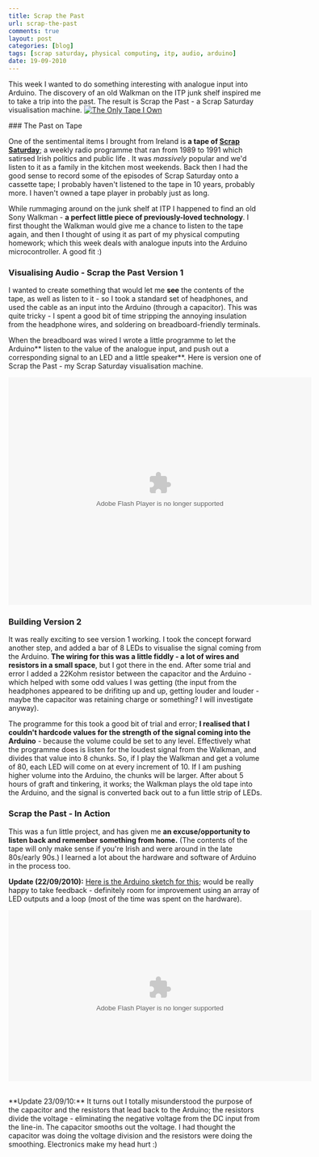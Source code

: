 ```yaml
---
title: Scrap the Past
url: scrap-the-past
comments: true
layout: post
categories: [blog]
tags: [scrap saturday, physical computing, itp, audio, arduino]
date: 19-09-2010
---
```

<p class="intro">This week I wanted to do something interesting with analogue input into Arduino. The discovery of an old Walkman on the ITP junk shelf inspired me to take a trip into the past. The result is Scrap the Past - a Scrap Saturday visualisation machine.
<a href="http://www.flickr.com/photos/paulmmay/5002734587/" title="The Only Tape I Own by paulmmay, on Flickr"><img src="http://farm5.static.flickr.com/4144/5002734587_12f81c9db7_z.jpg" class="flickr" alt="The Only Tape I Own" /></a></p>
### The Past on Tape

One of the sentimental items I brought from Ireland is **a tape of <a href="Saturday" title="Scrap Saturday">Scrap Saturday</a>**; a weekly radio programme that ran from 1989 to 1991 which satirsed Irish politics and public life . It was <em>massively</em> popular and we'd listen to it as a family in the kitchen most weekends. Back then I had the good sense to record some of the episodes of Scrap Saturday onto a cassette tape; I probably haven't listened to the tape in 10 years, probably more. I haven't owned a tape player in probably just as long.

While rummaging around on the junk shelf at ITP I happened to find an old Sony Walkman - **a perfect little piece of previously-loved technology**. I first thought the Walkman would give me a chance to listen to the tape again, and then I thought of using it as part of my physical computing homework; which this week deals with analogue inputs into the Arduino microcontroller. A good fit :)

### Visualising Audio - Scrap the Past Version 1
I wanted to create something that would let me **see** the contents of the tape, as well as listen to it - so I took a standard set of headphones, and used the cable as an input into the Arduino (through a capacitor). This was quite tricky - I spent a good bit of time stripping the annoying insulation from the headphone wires, and soldering on breadboard-friendly terminals.

When the breadboard was wired I wrote a little programme to let the Arduino** listen to the value of the analogue input, and push out a corresponding signal to an LED and a little speaker**. Here is version one of Scrap the Past - my Scrap Saturday visualisation machine.

<object type="application/x-shockwave-flash" width="600" height="450" data="http://www.flickr.com/apps/video/stewart.swf?v=71377" classid="clsid:D27CDB6E-AE6D-11cf-96B8-444553540000"> <param name="flashvars" value="intl_lang=en-us&amp;photo_secret=910a49dec0&amp;photo_id=5003339630"></param> <param name="movie" value="http://www.flickr.com/apps/video/stewart.swf?v=71377"></param> <param name="bgcolor" value="#000000"></param> <param name="allowFullScreen" value="true"></param><embed type="application/x-shockwave-flash" src="http://www.flickr.com/apps/video/stewart.swf?v=71377" bgcolor="#000000" allowfullscreen="true" flashvars="intl_lang=en-us&amp;photo_secret=910a49dec0&amp;photo_id=5003339630" height="450" width="600"></embed></object>

### Building Version 2
It was really exciting to see version 1 working. I took the concept forward another step, and added a bar of 8 LEDs to visualise the signal coming from the Arduino. **The wiring for this was a little fiddly - a lot of wires and resistors in a small space**, but I got there in the end. After some trial and error I added a 22Kohm resistor between the capacitor and the Arduino - which helped with some odd values I was getting (the input from the headphones appeared to be drifiting up and up, getting louder and louder - maybe the capacitor was retaining charge or something? I will investigate anyway). 

The programme for this took a good bit of trial and error; **I realised that I couldn't hardcode values for the strength of the signal coming into the Arduino** - because the volume could be set to any level. Effectively what the programme does is listen for the loudest signal from the Walkman, and divides that value into 8 chunks. So, if I play the Walkman and get a volume of 80, each LED will come on at every increment of 10. If I am pushing higher volume into the Arduino, the chunks will be larger. After about 5 hours of graft and tinkering, it works; the Walkman plays the old tape into the Arduino, and the signal is converted back out to a fun little strip of LEDs. 

### Scrap the Past - In Action

This was a fun little project, and has given me **an excuse/opportunity to listen back and remember something from home.** (The contents of the tape will only make sense if you're Irish and were around in the late 80s/early 90s.) I learned a lot about the hardware and software of Arduino in the process too. 

**Update (22/09/2010):** <a href="http://paulmay.org/images/uploads/sketch_sep18_scrapsaturday_plus.pde">Here is the Arduino sketch for this</a>; would be really happy to take feedback - definitely room for improvement using an array of LED outputs and a loop (most of the time was spent on the hardware).

<object type="application/x-shockwave-flash" width="600" height="338" data="http://www.flickr.com/apps/video/stewart.swf?v=71377" classid="clsid:D27CDB6E-AE6D-11cf-96B8-444553540000"> <param name="flashvars" value="intl_lang=en-us&amp;photo_secret=e52d7e08bf&amp;photo_id=5002729783&amp;hd_default=false"></param> <param name="movie" value="http://www.flickr.com/apps/video/stewart.swf?v=71377"></param> <param name="bgcolor" value="#000000"></param> <param name="allowFullScreen" value="true"></param><embed type="application/x-shockwave-flash" src="http://www.flickr.com/apps/video/stewart.swf?v=71377" bgcolor="#000000" allowfullscreen="true" flashvars="intl_lang=en-us&amp;photo_secret=e52d7e08bf&amp;photo_id=5002729783&amp;hd_default=false" height="338" width="600"></embed></object>

<br />
**Update 23/09/10:** It turns out I totally misunderstood the purpose of the capacitor and the resistors that lead back to the Arduino; the resistors divide the voltage - eliminating the negative voltage from the DC input from the line-in. The capacitor smooths out the voltage. I had thought the capacitor was doing the voltage division and the resistors were doing the smoothing. Electronics make my head hurt :)


